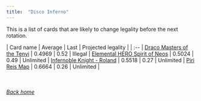 ```yaml
---
title:  "Disco Inferno"
---
```


This is a list of cards that are likely to change legality before the next rotation.

| Card name | Average | Last | Projected legality |
| :-- |
[Draco Masters of the Tenyi](https://db.ygoprodeck.com/card/?search=Draco%20Masters%20of%20the%20Tenyi) | 0.4969 | 0.52 | Illegal |
[Elemental HERO Spirit of Neos](https://db.ygoprodeck.com/card/?search=Elemental%20HERO%20Spirit%20of%20Neos) | 0.5024 | 0.49 | Unlimited |
[Infernoble Knight - Roland](https://db.ygoprodeck.com/card/?search=Infernoble%20Knight%20-%20Roland) | 0.5518 | 0.27 | Unlimited |
[Piri Reis Map](https://db.ygoprodeck.com/card/?search=Piri%20Reis%20Map) | 0.6664 | 0.26 | Unlimited |

<br>

###### [Back home](index)